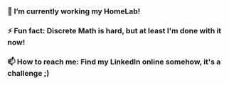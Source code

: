 ### 🔭 I’m currently working my HomeLab!
### ⚡ Fun fact: Discrete Math is hard, but at least I'm done with it now!
### 📫 How to reach me: Find my LinkedIn online somehow, it's a challenge ;)

<!--
**vivek3210/vivek3210** is a ✨ _special_ ✨ repository because its `README.md` (this file) appears on your GitHub profile.

Here are some ideas to get you started:

- 🔭 I’m currently working on ...
- 🌱 I’m currently learning ...
- 👯 I’m looking to collaborate on ...
- 🤔 I’m looking for help with ...
- 💬 Ask me about ...
- 📫 How to reach me: ...
- 😄 Pronouns: ...
- ⚡ Fun fact: ...
-->

